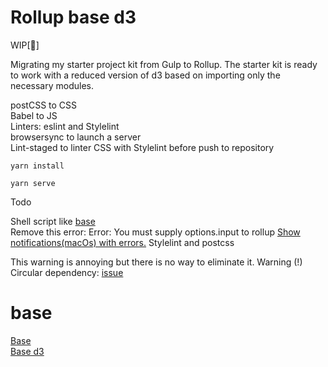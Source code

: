 
# Rollup base d3

WIP[🤖]

Migrating my starter project kit from Gulp to Rollup. The starter kit is ready to work with a reduced version of d3 based on importing only the necessary modules.

postCSS to CSS   
Babel to JS   
Linters: eslint and Stylelint   
browsersync to launch a server   
Lint-staged to linter CSS with Stylelint before push to repository   

```
yarn install
```

```
yarn serve
```

Todo

Shell script like [base](https://github.com/jorgeatgu/base/blob/master/initCSS.sh)   
Remove this error: Error: You must supply options.input to rollup
[Show notifications(macOs) with errors.](https://github.com/MikeKovarik/rollup-plugin-notify)
Stylelint and postcss

This warning is annoying but there is no way to eliminate it.
Warning (!) Circular dependency: [issue](https://github.com/d3/d3-selection/issues/168)


# base

[Base](https://github.com/jorgeatgu/base)   
[Base d3](https://github.com/jorgeatgu/base-d3)
